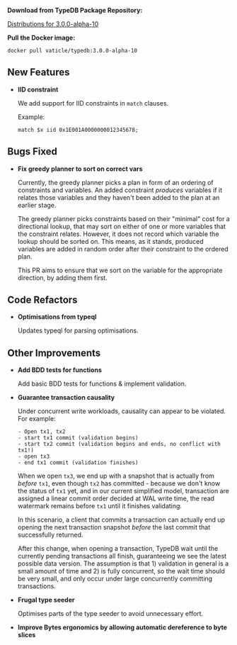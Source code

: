 **Download from TypeDB Package Repository:**

[Distributions for 3.0.0-alpha-10](https://cloudsmith.io/~typedb/repos/public-release/packages/?q=name%3A%5Etypedb-all+version%3A3.0.0-alpha-10)

**Pull the Docker image:**

```docker pull vaticle/typedb:3.0.0-alpha-10```


## New Features
- **IID constraint**
  
  We add support for IID constraints in `match` clauses.
  
  Example:
  ```
  match $x iid 0x1E001A0000000012345678;
  ```
  
  

## Bugs Fixed
- **Fix greedy planner to sort on correct vars**
  
  Currently, the greedy planner picks a plan in form of an ordering of constraints and variables. An added constraint *produces* variables if it relates those variables and they haven't been added to the plan at an earlier stage. 
  
  The greedy planner picks constraints based on their "minimal" cost for a directional lookup, that may sort on either of one or more variables that the constraint relates. However, it does not record which variable the lookup should be sorted on. This means, as it stands, produced variables are added in random order after their constraint to the ordered plan.
  
  This PR aims to ensure that we sort on the variable for the appropriate direction, by adding them first.
  
  

## Code Refactors
- **Optimisations from typeql**
  
  Updates typeql for parsing optimisations.
  
  

## Other Improvements
- **Add BDD tests for functions**

  Add basic BDD tests for functions & implement validation.
  
  
- **Guarantee transaction causality**
  
  Under concurrent write workloads, causality can appear to be violated. For example:
  
  ```
  - Open tx1, tx2
  - start tx1 commit (validation begins)
  - start tx2 commit (validation begins and ends, no conflict with tx1!)
  - open tx3
  - end tx1 commit (validation finishes)
  ```
  When we open `tx3`, we end up with a snapshot that is actually from _before_ `tx1`, even though `tx2` has committed - because we don't know the status of `tx1` yet, and in our current simplified model, transaction are assigned a linear commit order decided at WAL write time, the read watermark remains before `tx1` until it finishes validating.
  
  In this scenario, a client that commits a transaction can actually end up opening the next transaction snapshot _before_ the last commit that successfully returned.
  
  After this change, when opening a transaction, TypeDB wait until the currently pending transactions all finish, guaranteeing we see the latest possible data version. The assumption is that 1) validation in general is a small amount of time and 2) is fully concurrent, so the wait time should be very small, and only occur under large concurrently committing transactions.
  
  
- **Frugal type seeder**
  
  Optimises parts of the type seeder to avoid unnecessary effort.
  
  
- **Improve Bytes ergonomics by allowing automatic dereference to byte slices**

    
